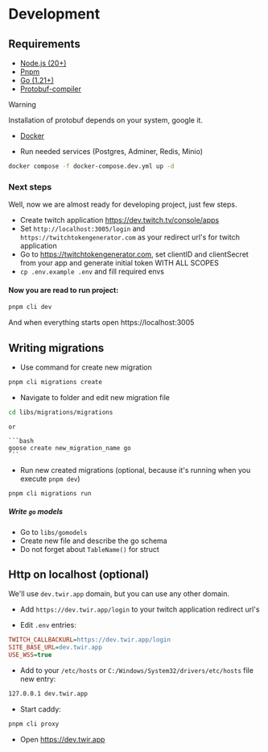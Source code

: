 # Development

## Requirements

* [Node.js (20+)](https://nodejs.org/en)
* [Pnpm](https://pnpm.io/)
* [Go (1.21+)](https://go.dev/)
* [Protobuf-compiler](https://grpc.io/docs/protoc-installation/)

> [!WARNING]
> Installation of protobuf depends on your system, google it.

- [Docker](https://docs.docker.com/engine/)

- Run needed services (Postgres, Adminer, Redis, Minio)
```bash
docker compose -f docker-compose.dev.yml up -d
```

### Next steps

Well, now we are almost ready for developing project, just few steps.

* Create twitch application https://dev.twitch.tv/console/apps
* Set `http://localhost:3005/login` and `https://twitchtokengenerator.com` as your redirect url's for twitch application
* Go to https://twitchtokengenerator.com, set clientID and clientSecret from your app and generate initial token WITH
  ALL SCOPES
* `cp .env.example .env` and fill required envs
#### Now you are read to run project:

```bash
pnpm cli dev
```

And when everything starts open https://localhost:3005

## Writing migrations

* Use command for create new migration
```bash
pnpm cli migrations create
```
* Navigate to folder and edit new migration file
```bash
cd libs/migrations/migrations
```

	or

	```bash
	goose create new_migration_name go
	```

* Run new created migrations (optional, because it's running when you execute `pnpm dev`)
```bash
pnpm cli migrations run
```
##### Write `go` models

* Go to `libs/gomodels`
* Create new file and describe the go schema
* Do not forget about `TableName()` for struct

## Http on localhost (optional)

We'll use `dev.twir.app` domain, but you can use any other domain.

* Add `https://dev.twir.app/login` to your twitch application redirect url's

* Edit `.env` entries:
```ini
TWITCH_CALLBACKURL=https://dev.twir.app/login
SITE_BASE_URL=dev.twir.app
USE_WSS=true
```

* Add to your `/etc/hosts` or `C:/Windows/System32/drivers/etc/hosts` file new entry:
```bash
127.0.0.1 dev.twir.app
```

* Start caddy:
```bash
pnpm cli proxy
```

* Open https://dev.twir.app
